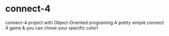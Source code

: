 # connect-4
connect-4 project with Object-Oriented programing
A pretty simple connect 4 game & you can chose your specific color!
